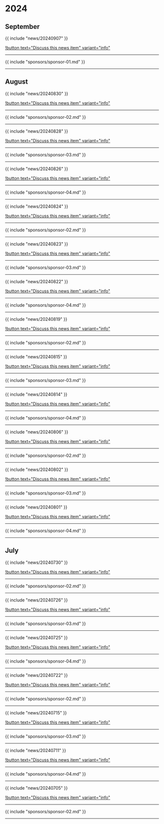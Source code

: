 # 2024
## September

{{ include "news/20240907" }}

[!button text="Discuss this news item" variant="info"](news/20240907/#discuss-this-page)

---

{{ include "sponsors/sponsor-01.md" }}

---

## August

{{ include "news/20240830" }}

[!button text="Discuss this news item" variant="info"](news/20240830/#discuss-this-page)

---

{{ include "sponsors/sponsor-02.md" }}

---

{{ include "news/20240828" }}

[!button text="Discuss this news item" variant="info"](news/20240828/#discuss-this-page)

---

{{ include "sponsors/sponsor-03.md" }}

---

{{ include "news/20240826" }}

[!button text="Discuss this news item" variant="info"](news/20240826/#discuss-this-page)

---

{{ include "sponsors/sponsor-04.md" }}

---

{{ include "news/20240824" }}

[!button text="Discuss this news item" variant="info"](news/20240824/#discuss-this-page)

---

{{ include "sponsors/sponsor-02.md" }}

---

{{ include "news/20240823" }}

[!button text="Discuss this news item" variant="info"](news/20240823/#discuss-this-page)

---

{{ include "sponsors/sponsor-03.md" }}

---

{{ include "news/20240822" }}

[!button text="Discuss this news item" variant="info"](news/20240822/#discuss-this-page)

---

{{ include "sponsors/sponsor-04.md" }}

---

{{ include "news/20240819" }}

[!button text="Discuss this news item" variant="info"](news/20240819/#discuss-this-page)

---

{{ include "sponsors/sponsor-02.md" }}

---

{{ include "news/20240815" }}

[!button text="Discuss this news item" variant="info"](news/20240815/#discuss-this-page)

---

{{ include "sponsors/sponsor-03.md" }}

---

{{ include "news/20240814" }}

[!button text="Discuss this news item" variant="info"](news/20240814/#discuss-this-page)

---

{{ include "sponsors/sponsor-04.md" }}

---

{{ include "news/20240806" }}

[!button text="Discuss this news item" variant="info"](news/20240806/#discuss-this-page)

---

{{ include "sponsors/sponsor-02.md" }}

---

{{ include "news/20240802" }}

[!button text="Discuss this news item" variant="info"](news/20240802/#discuss-this-page)

---

{{ include "sponsors/sponsor-03.md" }}

---

{{ include "news/20240801" }}

[!button text="Discuss this news item" variant="info"](news/20240801/#discuss-this-page)

---

{{ include "sponsors/sponsor-04.md" }}

---

## July

{{ include "news/20240730" }}

[!button text="Discuss this news item" variant="info"](news/20240730/#discuss-this-page)

---

{{ include "sponsors/sponsor-02.md" }}

---

{{ include "news/20240726" }}

[!button text="Discuss this news item" variant="info"](news/20240726/#discuss-this-page)

---

{{ include "sponsors/sponsor-03.md" }}

---

{{ include "news/20240725" }}

[!button text="Discuss this news item" variant="info"](news/20240725/#discuss-this-page)

---

{{ include "sponsors/sponsor-04.md" }}

---

{{ include "news/20240722" }}

[!button text="Discuss this news item" variant="info"](news/20240722/#discuss-this-page)

---

{{ include "sponsors/sponsor-02.md" }}

---

{{ include "news/20240715" }}

[!button text="Discuss this news item" variant="info"](news/20240715/#discuss-this-page)

---

{{ include "sponsors/sponsor-03.md" }}

---

{{ include "news/20240711" }}

[!button text="Discuss this news item" variant="info"](news/20240711/#discuss-this-page)

---

{{ include "sponsors/sponsor-04.md" }}

---

{{ include "news/20240705" }}

[!button text="Discuss this news item" variant="info"](news/20240705/#discuss-this-page)

---

{{ include "sponsors/sponsor-02.md" }}

---

